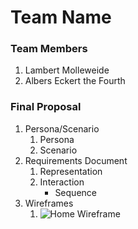 # Team Name

### Team Members
1. Lambert Molleweide
2. Albers Eckert the Fourth

### Final Proposal
1. Persona/Scenario
    1. Persona 
    2. Scenario
2. Requirements Document
    1. Representation
    2. Interaction
        * Sequence
3. Wireframes
    1. ![Home Wireframe](/img/wireframe.png)






